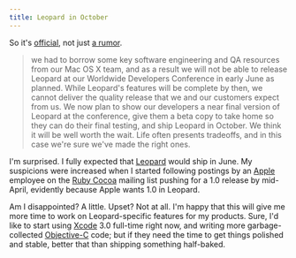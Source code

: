 ```yaml
---
title: Leopard in October
---
```


So it's [official](http://www.apple.com/hotnews/), not just [a rumor](http://www.appleinsider.com/articles/07/04/12/apple_delays_leopard_release_until_october.html).

> we had to borrow some key software engineering and QA resources from our Mac OS X team, and as a result we will not be able to release Leopard at our Worldwide Developers Conference in early June as planned. While Leopard's features will be complete by then, we cannot deliver the quality release that we and our customers expect from us. We now plan to show our developers a near final version of Leopard at the conference, give them a beta copy to take home so they can do their final testing, and ship Leopard in October. We think it will be well worth the wait. Life often presents tradeoffs, and in this case we're sure we've made the right ones.

I'm surprised. I fully expected that [Leopard](http://www.wincent.com/knowledge-base/Leopard) would ship in June. My suspicions were increased when I started following postings by an [Apple](http://www.wincent.com/knowledge-base/Apple) employee on the [Ruby Cocoa](http://www.wincent.com/knowledge-base/Ruby%20Cocoa) mailing list pushing for a 1.0 release by mid-April, evidently because Apple wants 1.0 in Leopard.

Am I disappointed? A little. Upset? Not at all. I'm happy that this will give me more time to work on Leopard-specific features for my products. Sure, I'd like to start using [Xcode](http://www.wincent.com/knowledge-base/Xcode) 3.0 full-time right now, and writing more garbage-collected [Objective-C](http://www.wincent.com/knowledge-base/Objective-C) code; but if they need the time to get things polished and stable, better that than shipping something half-baked.
